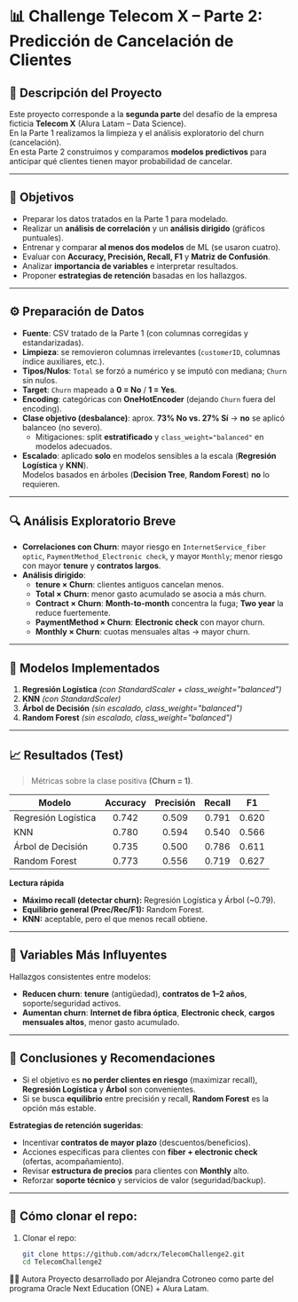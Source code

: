 # 📊 Challenge Telecom X – Parte 2: Predicción de Cancelación de Clientes

## 📖 Descripción del Proyecto
Este proyecto corresponde a la **segunda parte** del desafío de la empresa ficticia **Telecom X** (Alura Latam – Data Science).  
En la Parte 1 realizamos la limpieza y el análisis exploratorio del churn (cancelación).  
En esta Parte 2 construimos y comparamos **modelos predictivos** para anticipar qué clientes tienen mayor probabilidad de cancelar.

---

## 🎯 Objetivos
- Preparar los datos tratados en la Parte 1 para modelado.
- Realizar un **análisis de correlación** y un **análisis dirigido** (gráficos puntuales).
- Entrenar y comparar **al menos dos modelos** de ML (se usaron cuatro).
- Evaluar con **Accuracy, Precisión, Recall, F1** y **Matriz de Confusión**.
- Analizar **importancia de variables** e interpretar resultados.
- Proponer **estrategias de retención** basadas en los hallazgos.

---

## ⚙️ Preparación de Datos
- **Fuente**: CSV tratado de la Parte 1 (con columnas corregidas y estandarizadas).
- **Limpieza**: se removieron columnas irrelevantes (`customerID`, columnas índice auxiliares, etc.).
- **Tipos/Nulos**: `Total` se forzó a numérico y se imputó con mediana; `Churn` sin nulos.
- **Target**: `Churn` mapeado a **0 = No** / **1 = Yes**.
- **Encoding**: categóricas con **OneHotEncoder** (dejando `Churn` fuera del encoding).
- **Clase objetivo (desbalance)**: aprox. **73% No vs. 27% Sí** → **no** se aplicó balanceo (no severo).  
  - Mitigaciones: split **estratificado** y `class_weight="balanced"` en modelos adecuados.
- **Escalado**: aplicado **solo** en modelos sensibles a la escala (**Regresión Logística** y **KNN**).  
  Modelos basados en árboles (**Decision Tree**, **Random Forest**) **no** lo requieren.

---

## 🔍 Análisis Exploratorio Breve
- **Correlaciones con Churn**: mayor riesgo en `InternetService_fiber optic`, `PaymentMethod_Electronic check`, y mayor `Monthly`; menor riesgo con mayor **tenure** y **contratos largos**.
- **Análisis dirigido**:
  - **tenure × Churn**: clientes antiguos cancelan menos.
  - **Total × Churn**: menor gasto acumulado se asocia a más churn.
  - **Contract × Churn**: **Month-to-month** concentra la fuga; **Two year** la reduce fuertemente.
  - **PaymentMethod × Churn**: **Electronic check** con mayor churn.
  - **Monthly × Churn**: cuotas mensuales altas → mayor churn.

---

## 🤖 Modelos Implementados
1. **Regresión Logística** *(con StandardScaler + class_weight="balanced")*  
2. **KNN** *(con StandardScaler)*  
3. **Árbol de Decisión** *(sin escalado, class_weight="balanced")*  
4. **Random Forest** *(sin escalado, class_weight="balanced")*

---

## 📈 Resultados (Test)
> Métricas sobre la clase positiva **(Churn = 1)**.

| Modelo                | Accuracy | Precisión | Recall | F1   |
|----------------------|:--------:|:---------:|:------:|:----:|
| Regresión Logística  |  0.742   |   0.509   |  0.791 | 0.620|
| KNN                  |  0.780   |   0.594   |  0.540 | 0.566|
| Árbol de Decisión    |  0.735   |   0.500   |  0.786 | 0.611|
| Random Forest        |  0.773   |   0.556   |  0.719 | 0.627|

**Lectura rápida**  
- **Máximo recall (detectar churn):** Regresión Logística y Árbol (~0.79).  
- **Equilibrio general (Prec/Rec/F1):** Random Forest.  
- **KNN:** aceptable, pero el que menos recall obtiene.

---

## 🌟 Variables Más Influyentes
Hallazgos consistentes entre modelos:
- **Reducen churn**: **tenure** (antigüedad), **contratos de 1–2 años**, soporte/seguridad activos.
- **Aumentan churn**: **Internet de fibra óptica**, **Electronic check**, **cargos mensuales altos**, menor gasto acumulado.

---

## 📝 Conclusiones y Recomendaciones
- Si el objetivo es **no perder clientes en riesgo** (maximizar recall), **Regresión Logística** y **Árbol** son convenientes.  
- Si se busca **equilibrio** entre precisión y recall, **Random Forest** es la opción más estable.  

**Estrategias de retención sugeridas**:
- Incentivar **contratos de mayor plazo** (descuentos/beneficios).
- Acciones específicas para clientes con **fiber + electronic check** (ofertas, acompañamiento).
- Revisar **estructura de precios** para clientes con **Monthly** alto.
- Reforzar **soporte técnico** y servicios de valor (seguridad/backup).

---

## 🚀 Cómo clonar el repo:
1. Clonar el repo:
   ```bash
   git clone https://github.com/adcrx/TelecomChallenge2.git
   cd TelecomChallenge2

👩‍💻 Autora
Proyecto desarrollado por Alejandra Cotroneo como parte del programa Oracle Next Education (ONE) + Alura Latam.
